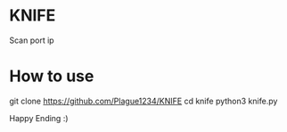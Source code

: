 # KNIFE
Scan port ip

# How to use
git clone https://github.com/Plague1234/KNIFE
cd knife
python3 knife.py

Happy Ending :)

